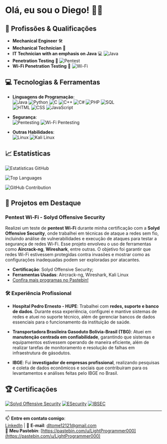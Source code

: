 # Olá, eu sou o Diego! 👨‍💻

## 💼 Profissões & Qualificações

- **Mechanical Engineer** 🛠️  
- **Mechanical Technician** 🔧  
- **IT Technician with an emphasis on Java** 💻 ![Java](https://img.shields.io/badge/Java-17-red?style=for-the-badge&logo=java)  
- **Penetration Testing** 🔐 ![Pentest](https://img.shields.io/badge/Penetration%20Testing-FF4E00?style=for-the-badge&logo=security)  
- **Wi-Fi Penetration Testing** 📡 ![Wi-Fi](https://img.shields.io/badge/Wi%2DFi%20Pentest-3498db?style=for-the-badge&logo=wifi)

## 💻 Tecnologias & Ferramentas

- **Linguagens de Programação**:  
  ![Java](https://img.shields.io/badge/Java-17-red?style=for-the-badge&logo=java)  ![Python](https://img.shields.io/badge/Python-3.10-blue?style=for-the-badge&logo=python)
  ![C](https://img.shields.io/badge/C-00599C?style=for-the-badge&logo=c) ![C++](https://img.shields.io/badge/C%2B%2B-00599C?style=for-the-badge&logo=cplusplus) ![C#](https://img.shields.io/badge/C%23-239120?style=for-the-badge&logo=csharp)
  ![PHP](https://img.shields.io/badge/PHP-777BB4?style=for-the-badge&logo=php) ![SQL](https://img.shields.io/badge/SQL-4479A1?style=for-the-badge&logo=sql)  
  ![HTML](https://img.shields.io/badge/HTML5-E34F26?style=for-the-badge&logo=html5) ![CSS](https://img.shields.io/badge/CSS3-1572B6?style=for-the-badge&logo=css3) ![JavaScript](https://img.shields.io/badge/JavaScript-F7DF1E?style=for-the-badge&logo=javascript) 
  
- **Segurança**:  
  ![Pentesting](https://img.shields.io/badge/Pentesting-FF4E00?style=for-the-badge&logo=security) ![Wi-Fi Pentesting](https://img.shields.io/badge/Wi%2DFi%20Pentest-3498db?style=for-the-badge&logo=wifi)  

- **Outras Habilidades**:  
  ![Linux](https://img.shields.io/badge/Linux-FCC624?style=for-the-badge&logo=linux)
  ![Kali Linux](https://img.shields.io/badge/Kali%20Linux-557C94?style=for-the-badge&logo=kali-linux)


## 📈 Estatísticas

![Estatísticas GitHub](https://github-readme-stats.vercel.app/api?username=lightprogrammer000&show_icons=true&hide_title=true&count_private=true&hide=prs&theme=radical)

![Top Languages](https://github-readme-stats.vercel.app/api/top-langs/?username=lightprogrammer000&layout=compact&langs_count=100&theme=radical)

![GitHub Contribution](https://github-readme-streak-stats.herokuapp.com/?user=lightprogrammer000&theme=radical)


## 🚀 Projetos em Destaque

### **Pentest Wi-Fi - Solyd Offensive Security**

Realizei um teste de **pentest Wi-Fi** durante minha certificação com a **Solyd Offensive Security**, onde trabalhei em técnicas de ataque a redes sem fio, incluindo análise de vulnerabilidades e execução de ataques para testar a segurança de redes Wi-Fi. Esse projeto envolveu o uso de ferramentas como **Aircrack-ng**, **Wireshark**, entre outras. O objetivo foi garantir que redes Wi-Fi estivessem protegidas contra invasões e mostrar como as configurações inadequadas podem ser exploradas por atacantes.

- **Certificação**: Solyd Offensive Security;
- **Ferramentas Usadas**: Aircrack-ng, Wireshark, Kali Linux
- [Confira mais programas no Pastebin!](https://pastebin.com/u/LightProgrammer000)

### 🛠 **Experiência Profissional**

- **Hospital Pedro Ernesto - HUPE**: Trabalhei com **redes, suporte e banco de dados**. Durante essa experiência, configurei e mantive sistemas de redes e atuei no suporte técnico, além de gerenciar bancos de dados essenciais para o funcionamento da instituição de saúde.

- **Transportadora Brasileira Gasoduto Bolívia-Brasil (TBG)**: Atuei em **manutenção centrada em confiabilidade**, garantindo que sistemas e equipamentos estivessem operando de maneira eficiente, além de realizar tarefas de monitoramento e resolução de falhas em infraestrutura de gásodutos.

- **IBGE**: Fui **investigador de empresas profissional**, realizando pesquisas e coleta de dados econômicos e sociais que contribuíram para os levantamentos e análises feitas pelo IBGE no Brasil.

## 🏆 Certificações

[![Solyd Offensive Security](https://img.shields.io/badge/Certificado_Solyd_Offensive_Security-brightgreen)](https://www.solyd.com.br)
[![ESecurity](https://img.shields.io/badge/Certificado_ESecurity-blue)](https://www.esecurity.com.br)
[![IBSEC](https://img.shields.io/badge/Certificado_IBSEC-orange)](https://ibsec.com.br/)

---

📫 **Entre em contato comigo**:  
[LinkedIn](https://www.linkedin.com/in/seu-perfil) | 📧 **E-mail**: [dltome12121@gmail.com](mailto:dltome12121@gmail.com)  
📜 **Meu Pastebin**: [https://pastebin.com/u/LightProgrammer000](https://pastebin.com/u/LightProgrammer000)

